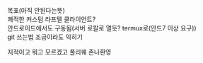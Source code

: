 

목표(아직 안된다는뜻)  
쾌적한 커스텀 라프텔 클라이언트?  
안드로이드에서도 구동됨(서버 로칼로 열듯? termux로(안드7 이상 요구))  
git 쓰는법 조금이라도 익히기  




지적이고 뭐고 모르겠고 풀리퀘 존나환영 
